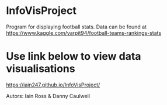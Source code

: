 # InfoVisProject

Program for displaying football stats.
Data can be found at https://www.kaggle.com/varpit94/football-teams-rankings-stats

# Use link below to view data visualisations
https://iain247.github.io/InfoVisProject/


Autors: Iain Ross & Danny Caulwell

